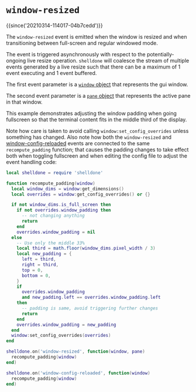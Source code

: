 # `window-resized`

{{since('20210314-114017-04b7cedd')}}

The `window-resized` event is emitted when the window is resized and when
transitioning between full-screen and regular windowed mode.

The event is triggered asynchronously with respect to the potentially-ongoing
live resize operation.  `shelldone` will coalesce the stream of multiple events
generated by a live resize such that there can be a maximum of 1 event
executing and 1 event buffered.

The first event parameter is a [`window` object](../window/index.md) that
represents the gui window.

The second event parameter is a [`pane` object](../pane/index.md) that
represents the active pane in that window.

This example demonstrates adjusting the window padding when going fullscreen
so that the terminal content fits in the middle third of the display.

Note how care is taken to avoid calling `window:set_config_overrides` unless
something has changed.  Also note how both the `window-resized` and
[window-config-reloaded](window-config-reloaded.md) events are connected to the
same `recompute_padding` function; that causes the padding changes to take
effect both when toggling fullscreen and when editing the config file to adjust
the event handling code:

```lua
local shelldone = require 'shelldone'

function recompute_padding(window)
  local window_dims = window:get_dimensions()
  local overrides = window:get_config_overrides() or {}

  if not window_dims.is_full_screen then
    if not overrides.window_padding then
      -- not changing anything
      return
    end
    overrides.window_padding = nil
  else
    -- Use only the middle 33%
    local third = math.floor(window_dims.pixel_width / 3)
    local new_padding = {
      left = third,
      right = third,
      top = 0,
      bottom = 0,
    }
    if
      overrides.window_padding
      and new_padding.left == overrides.window_padding.left
    then
      -- padding is same, avoid triggering further changes
      return
    end
    overrides.window_padding = new_padding
  end
  window:set_config_overrides(overrides)
end

shelldone.on('window-resized', function(window, pane)
  recompute_padding(window)
end)

shelldone.on('window-config-reloaded', function(window)
  recompute_padding(window)
end)
```
